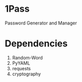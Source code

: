 # 1Pass
Password Generator and Manager
# Dependencies
1. Random-Word
2. PyYAML
3. requests
4. cryptography
